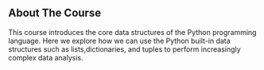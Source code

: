 ## About The Course
This course introduces the core data structures of the Python programming language.
Here we explore how we can use the Python built-in data structures such as lists,dictionaries,
and tuples to perform increasingly complex data analysis. 

